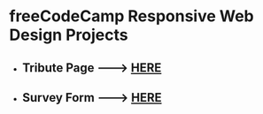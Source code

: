 # freeCodeCamp Responsive Web Design Projects

- ## Tribute Page ---> [HERE](https://codepen.io/idealisticintj/pen/rNjdQGj)

- ## Survey Form ---> [HERE](https://codepen.io/idealisticintj/pen/eYgrdmE)

